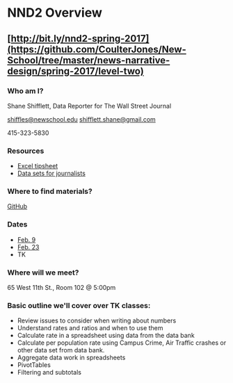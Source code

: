 # NND2 Overview

## [http://bit.ly/nnd2-spring-2017](https://github.com/CoulterJones/New-School/tree/master/news-narrative-design/spring-2017/level-two)

### Who am I?

Shane Shifflett, Data Reporter for The Wall Street Journal

shiffles@newschool.edu
shifflett.shane@gmail.com

415-323-5830

### Resources

* [Excel tipsheet](https://drive.google.com/file/d/0B0F8GZ4RI4ZDUHpzYzUtR3dIUjA/view?usp=sharing)
* [Data sets for journalists](http://cjlab.stanford.edu/2015/09/30/lab-launch-and-data-sets/)

### Where to find materials?

[GitHub](https://github.com/CoulterJones/New-School/tree/master/news-narrative-design/spring-2017/level-two)

### Dates

* [Feb. 9](https://docs.google.com/document/d/1CJm74XP5PTb4wrNvVD0SgxmjvRO5A35inYYoh6u4Wgo/edit?usp=sharing)
* [Feb. 23]()
* TK

### Where will we meet?

65 West 11th St., Room 102 @ 5:00pm

### Basic outline we'll cover over TK classes:

* Review issues to consider when writing about numbers
* Understand rates and ratios and when to use them
* Calculate rate in a spreadsheet using data from the data bank
* Calculate per population rate using Campus Crime, Air Traffic crashes or other data set from data bank.
* Aggregate data work in spreadsheets
* PivotTables
* Filtering and subtotals



